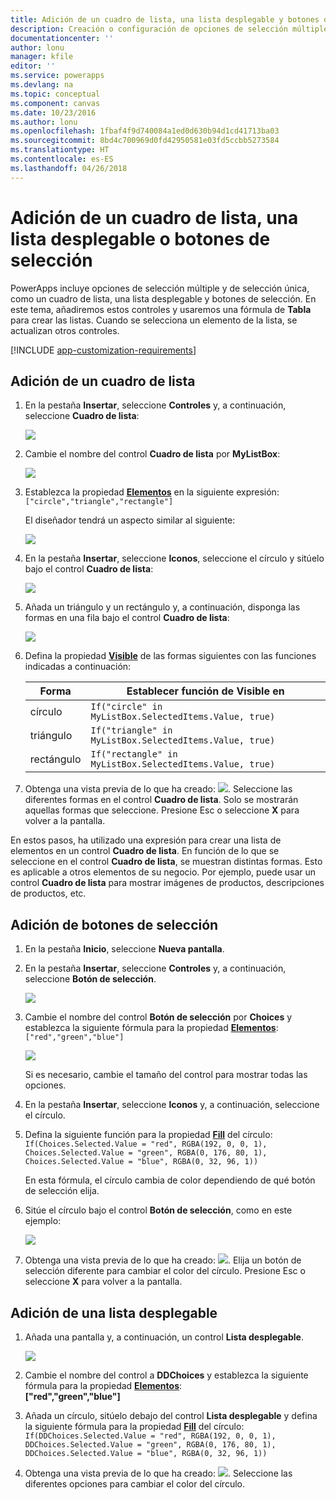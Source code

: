 ```yaml
---
title: Adición de un cuadro de lista, una lista desplegable y botones de selección | Microsoft Docs
description: Creación o configuración de opciones de selección múltiple en PowerApps
documentationcenter: ''
author: lonu
manager: kfile
editor: ''
ms.service: powerapps
ms.devlang: na
ms.topic: conceptual
ms.component: canvas
ms.date: 10/23/2016
ms.author: lonu
ms.openlocfilehash: 1fbaf4f9d740084a1ed0d630b94d1cd41713ba03
ms.sourcegitcommit: 8bd4c700969d0fd42950581e03fd5ccbb5273584
ms.translationtype: HT
ms.contentlocale: es-ES
ms.lasthandoff: 04/26/2018
---
```

# <a name="add-a-list-box-a-drop-down-list-or-radio-buttons"></a>Adición de un cuadro de lista, una lista desplegable o botones de selección
PowerApps incluye opciones de selección múltiple y de selección única, como un cuadro de lista, una lista desplegable y botones de selección. En este tema, añadiremos estos controles y usaremos una fórmula de **Tabla** para crear las listas. Cuando se selecciona un elemento de la lista, se actualizan otros controles.

[!INCLUDE [app-customization-requirements](../../includes/app-customization-requirements.md)]

## <a name="add-a-list-box"></a>Adición de un cuadro de lista
1. En la pestaña **Insertar**, seleccione **Controles** y, a continuación, seleccione **Cuadro de lista**:  

    ![][2]  

2. Cambie el nombre del control **Cuadro de lista** por **MyListBox**:  

    ![][3]

3. Establezca la propiedad **[Elementos](controls/properties-core.md)** en la siguiente expresión:  
   ```["circle","triangle","rectangle"]```  <br/>

    El diseñador tendrá un aspecto similar al siguiente:

    ![][4]

4. En la pestaña **Insertar**, seleccione **Iconos**, seleccione el círculo y sitúelo bajo el control **Cuadro de lista**:

    ![][5]  

5. Añada un triángulo y un rectángulo y, a continuación, disponga las formas en una fila bajo el control **Cuadro de lista**:

    ![][6]  

6. Defina la propiedad **[Visible](controls/properties-core.md)** de las formas siguientes con las funciones indicadas a continuación:  

   | Forma | Establecer función de Visible en |
   | --- | --- |
   | círculo |```If("circle" in MyListBox.SelectedItems.Value, true)``` |
   | triángulo |```If("triangle" in MyListBox.SelectedItems.Value, true)``` |
   | rectángulo |```If("rectangle" in MyListBox.SelectedItems.Value, true)``` |

7. Obtenga una vista previa de lo que ha creado: ![][1]. Seleccione las diferentes formas en el control **Cuadro de lista**. Solo se mostrarán aquellas formas que seleccione. Presione Esc o seleccione **X** para volver a la pantalla.

En estos pasos, ha utilizado una expresión para crear una lista de elementos en un control **Cuadro de lista**. En función de lo que se seleccione en el control **Cuadro de lista**, se muestran distintas formas. Esto es aplicable a otros elementos de su negocio. Por ejemplo, puede usar un control **Cuadro de lista** para mostrar imágenes de productos, descripciones de productos, etc.

## <a name="add-radio-buttons"></a>Adición de botones de selección
1. En la pestaña **Inicio**, seleccione **Nueva pantalla**.

2. En la pestaña **Insertar**, seleccione **Controles** y, a continuación, seleccione **Botón de selección**.

    ![][10]  

3. Cambie el nombre del control **Botón de selección** por **Choices** y establezca la siguiente fórmula para la propiedad **[Elementos](controls/properties-core.md)**:  
   ```["red","green","blue"]```  <br/>

    ![][12]  

    Si es necesario, cambie el tamaño del control para mostrar todas las opciones.

4. En la pestaña **Insertar**, seleccione **Iconos** y, a continuación, seleccione el círculo.

5. Defina la siguiente función para la propiedad **[Fill](controls/properties-color-border.md)** del círculo:  
   ```If(Choices.Selected.Value = "red", RGBA(192, 0, 0, 1), Choices.Selected.Value = "green", RGBA(0, 176, 80, 1), Choices.Selected.Value = "blue", RGBA(0, 32, 96, 1))```  

    En esta fórmula, el círculo cambia de color dependiendo de qué botón de selección elija.

6. Sitúe el círculo bajo el control **Botón de selección**, como en este ejemplo:

    ![][14]  

7. Obtenga una vista previa de lo que ha creado: ![][1]. Elija un botón de selección diferente para cambiar el color del círculo. Presione Esc o seleccione **X** para volver a la pantalla.

## <a name="add-a-drop-down-list"></a>Adición de una lista desplegable
1. Añada una pantalla y, a continuación, un control **Lista desplegable**.

    ![][15]  

2. Cambie el nombre del control a **DDChoices** y establezca la siguiente fórmula para la propiedad **[Elementos](controls/properties-core.md)**:<br>
   **["red","green","blue"]**

3. Añada un círculo, sitúelo debajo del control **Lista desplegable** y defina la siguiente fórmula para la propiedad **[Fill](controls/properties-color-border.md)** del círculo:  
   ```If(DDChoices.Selected.Value = "red", RGBA(192, 0, 0, 1), DDChoices.Selected.Value = "green", RGBA(0, 176, 80, 1), DDChoices.Selected.Value = "blue", RGBA(0, 32, 96, 1))```

4. Obtenga una vista previa de lo que ha creado: ![][1]. Seleccione las diferentes opciones para cambiar el color del círculo.

[1]: ./media/add-list-box-drop-down-list-radio-button/preview.png
[2]: ./media/add-list-box-drop-down-list-radio-button/listbox.png
[3]: ./media/add-list-box-drop-down-list-radio-button/renamelistbox.png
[4]: ./media/add-list-box-drop-down-list-radio-button/itemslistbox.png
[5]: ./media/add-list-box-drop-down-list-radio-button/circle.png
[6]: ./media/add-list-box-drop-down-list-radio-button/allshapes.png
[10]: ./media/add-list-box-drop-down-list-radio-button/radiobutton.png
[12]: ./media/add-list-box-drop-down-list-radio-button/itemsradio.png
[14]: ./media/add-list-box-drop-down-list-radio-button/radiocircle.png
[15]: ./media/add-list-box-drop-down-list-radio-button/dropdown.png

